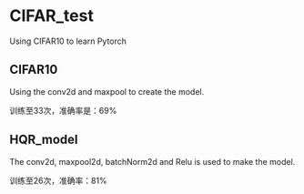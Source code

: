 # CIFAR_test
Using CIFAR10 to learn Pytorch
## CIFAR10
Using the conv2d and maxpool to create the model.

训练至33次，准确率是：69%

## HQR_model
The conv2d, maxpool2d, batchNorm2d and Relu is used to make the model.

训练至26次，准确率：81%
